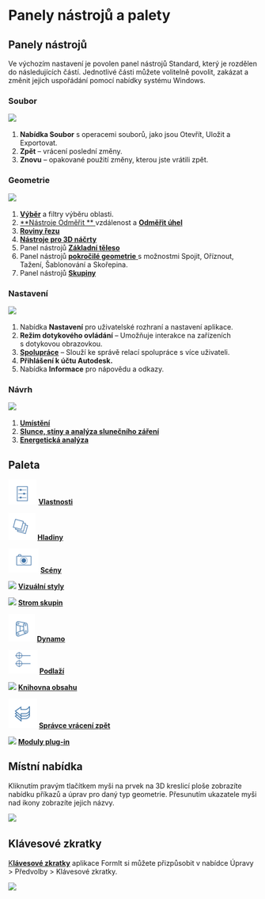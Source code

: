 # Panely nástrojů a palety

## Panely nástrojů

Ve výchozím nastavení je povolen panel nástrojů Standard, který je rozdělen do následujících částí. Jednotlivé části můžete volitelně povolit, zakázat a změnit jejich uspořádání pomocí nabídky systému Windows.

### Soubor

![](../.gitbook/assets/file\_icons.png)

1. **Nabídka Soubor** s operacemi souborů, jako jsou Otevřít, Uložit a Exportovat.
2. **Zpět** – vrácení poslední změny.
3. **Znovu** – opakované použití změny, kterou jste vrátili zpět.

### Geometrie

![](<../.gitbook/assets/geometry\_icons (1).png>)

1. [**Výběr**](https://windows.help.formit.autodesk.com/v/czech/tool-library/select-edge-face-or-object) a filtry výběru oblasti.
2. [**Nástroje Odměřit ** ](../tool-library/measure-tool.md)vzdálenost a [**Odměřit úhel**](../tool-library/measure-angle-tool.md)
3. [**Roviny řezu**](../tool-library/section-planes.md)
4. [**Nástroje pro 3D náčrty**](../formit-primer/part-i/3d-sketching.md)
5. Panel nástrojů [**Základní těleso**](../tool-library/place-primitive-object.md)
6. Panel nástrojů [**pokročilé geometrie** ](tool-bars.md) s možnostmi Spojit, Oříznout, Tažení, Šablonování a Skořepina.
7. Panel nástrojů [**Skupiny** ](../tool-library/groups.md)

### Nastavení

![](../.gitbook/assets/settings\_icons.png)

1. Nabídka **Nastavení** pro uživatelské rozhraní a nastavení aplikace.
2. **Režim dotykového ovládání** – Umožňuje interakce na zařízeních s dotykovou obrazovkou.
3. [**Spolupráce**](../tool-library/collaboration.md) – Slouží ke správě relací spolupráce s více uživateli.
4. **Přihlášení k účtu Autodesk.**
5. Nabídka **Informace** pro nápovědu a odkazy.

### Návrh

![](../.gitbook/assets/design\_icons.png)

1. [**Umístění** ](../tool-library/setting-location.md)
2. [**Slunce, stíny a analýza slunečního záření**](../tool-library/solar-analysis.md)
3. [**Energetická analýza**](../tool-library/energy-analysis.md)

## Paleta

![](<../.gitbook/assets/properties (1).png>) [**Vlastnosti**](https://windows.help.formit.autodesk.com/v/czech/tool-library/properties)

![](../.gitbook/assets/layers.png) [**Hladiny**](../tool-library/layers.md)

![](../.gitbook/assets/scenes.png) [**Scény**](../tool-library/scenes.md)

![](../.gitbook/assets/visual\_styles.png) [**Vizuální styly**](../tool-library/visual-styles.md)

![](../.gitbook/assets/branch\_tree.png) [**Strom skupin**](../tool-library/groups-tree.md)

![](../.gitbook/assets/dynamo.png) [**Dynamo**](../tool-library/dynamo.md)

![](../.gitbook/assets/levels.png) [**Podlaží**](../tool-library/levels-and-area.md)

![](../.gitbook/assets/content\_library.png) [**Knihovna obsahu**](../tool-library/content-library.md)

![](../.gitbook/assets/undo.png) [**Správce vrácení zpět**](https://github.com/FormIt3D/autodesk-formit-360-windows-help/tree/c377e7b8a3b8e43e684321d0b7de867608d317a3/tool-library/undo-manager.md)

![](../.gitbook/assets/plugin\_img.png) [**Moduly plug-in**](https://windows.help.formit.autodesk.com/v/czech/tool-library/plug-ins)

## Místní nabídka

Kliknutím pravým tlačítkem myši na prvek na 3D kreslicí ploše zobrazíte nabídku příkazů a úprav pro daný typ geometrie. Přesunutím ukazatele myši nad ikony zobrazíte jejich názvy.

![](../.gitbook/assets/wheel\_img.png)

## Klávesové zkratky

[K**lávesové zkratky**](../appendix/keyboard-shortcuts.md) aplikace FormIt si můžete přizpůsobit v nabídce Úpravy > Předvolby > Klávesové zkratky.

![](<../.gitbook/assets/shortcuts\_img (1).png>)
